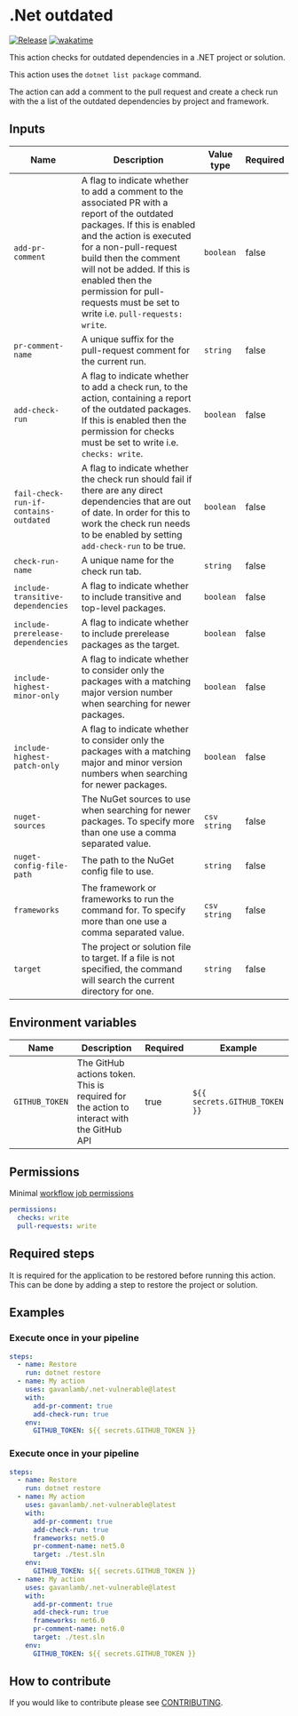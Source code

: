 # .Net outdated 
[![Release](https://github.com/gavanlamb/.net-outdated/actions/workflows/release.yml/badge.svg)](https://github.com/gavanlamb/.net-outdated/actions/workflows/release.yml)
[![wakatime](https://wakatime.com/badge/github/gavanlamb/.net-outdated.svg)](https://wakatime.com/badge/github/gavanlamb/.net-outdated)

This action checks for outdated dependencies in a .NET project or solution. 

This action uses the `dotnet list package` command. 

The action can add a comment to the pull request and create a check run with the a list of the outdated dependencies by project and framework.

## Inputs
| Name                                  | Description                                                                                                                                                                                                                                                                                                                        | Value type   | Required  |
|---------------------------------------|------------------------------------------------------------------------------------------------------------------------------------------------------------------------------------------------------------------------------------------------------------------------------------------------------------------------------------|--------------|-----------|
| `add-pr-comment`                      | A flag to indicate whether to add a comment to the associated PR with a report of the outdated packages. If this is enabled and the action is executed for a non-pull-request build then the comment will not be added. If this is enabled then the permission for pull-requests must be set to write i.e. `pull-requests: write`. | `boolean`    | false     |
| `pr-comment-name`                     | A unique suffix for the pull-request comment for the current run.                                                                                                                                                                                                                                                                  | `string`     | false     |
| `add-check-run`                       | A flag to indicate whether to add a check run, to the action, containing a report of the outdated packages. If this is enabled then the permission for checks must be set to write i.e. `checks: write`.                                                                                                                           | `boolean`    | false     |
| `fail-check-run-if-contains-outdated` | A flag to indicate whether the check run should fail if there are any direct dependencies that are out of date. In order for this to work the check run needs to be enabled by setting `add-check-run` to be true.                                                                                                                 | `boolean`    | false     |
| `check-run-name`                      | A unique name for the check run tab.                                                                                                                                                                                                                                                                                               | `string`     | false     |
| `include-transitive-dependencies`     | A flag to indicate whether to include transitive and top-level packages.                                                                                                                                                                                                                                                           | `boolean`    | false     |
| `include-prerelease-dependencies`     | A flag to indicate whether to include prerelease packages as the target.                                                                                                                                                                                                                                                           | `boolean`    | false     |
| `include-highest-minor-only`          | A flag to indicate whether to consider only the packages with a matching major version number when searching for newer packages.                                                                                                                                                                                                   | `boolean`    | false     |
| `include-highest-patch-only`          | A flag to indicate whether to consider only the packages with a matching major and minor version numbers when searching for newer packages.                                                                                                                                                                                        | `boolean`    | false     |
| `nuget-sources`                       | The NuGet sources to use when searching for newer packages. To specify more than one use a comma separated value.                                                                                                                                                                                                                  | `csv string` | false     |
| `nuget-config-file-path`              | The path to the NuGet config file to use.                                                                                                                                                                                                                                                                                          | `string`     | false     |
| `frameworks`                          | The framework or frameworks to run the command for. To specify more than one use a comma separated value.                                                                                                                                                                                                                          | `csv string` | false     |
| `target`                              | The project or solution file to target. If a file is not specified, the command will search the current directory for one.                                                                                                                                                                                                         | `string`     | false     |

## Environment variables
| Name           | Description                                                                               | Required | Example                       |
|----------------|-------------------------------------------------------------------------------------------|----------|-------------------------------|
| `GITHUB_TOKEN` | The GitHub actions token. This is required for the action to interact with the GitHub API | true     | `${{ secrets.GITHUB_TOKEN }}` |

## Permissions
Minimal [workflow job permissions](https://docs.github.com/en/actions/using-jobs/assigning-permissions-to-jobs#example-setting-permissions-for-a-specific-job)

```yaml
permissions:
  checks: write
  pull-requests: write
```

## Required steps
It is required for the application to be restored before running this action. This can be done by adding a step to restore the project or solution.


## Examples
### Execute once in your pipeline

```yaml
steps:
  - name: Restore
    run: dotnet restore
  - name: My action
    uses: gavanlamb/.net-vulnerable@latest
    with:
      add-pr-comment: true
      add-check-run: true
    env:
      GITHUB_TOKEN: ${{ secrets.GITHUB_TOKEN }}
```

### Execute once in your pipeline

```yaml
steps:
  - name: Restore
    run: dotnet restore
  - name: My action
    uses: gavanlamb/.net-vulnerable@latest
    with:
      add-pr-comment: true
      add-check-run: true
      frameworks: net5.0
      pr-comment-name: net5.0
      target: ./test.sln
    env:
      GITHUB_TOKEN: ${{ secrets.GITHUB_TOKEN }}
  - name: My action
    uses: gavanlamb/.net-vulnerable@latest
    with:
      add-pr-comment: true
      add-check-run: true
      frameworks: net6.0
      pr-comment-name: net6.0
      target: ./test.sln
    env:
      GITHUB_TOKEN: ${{ secrets.GITHUB_TOKEN }}
```

## How to contribute

If you would like to contribute please see [CONTRIBUTING](https://github.com/gavanlamb/.net-outdated/blob/main/CONTRIBUTING.md).


